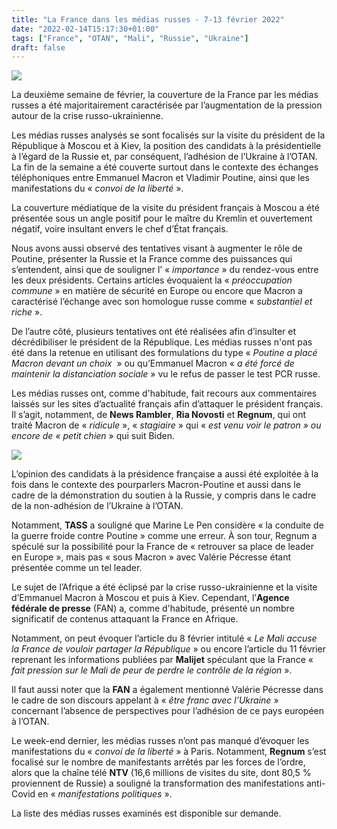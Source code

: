 ```yaml
---
title: "La France dans les médias russes - 7-13 février 2022"
date: "2022-02-14T15:17:30+01:00"
tags: ["France", "OTAN", "Mali", "Russie", "Ukraine"]
draft: false
---
```


![](/images/poutine_macron_ria.jpg)

La deuxième semaine de février, la couverture de la France par les médias russes a été majoritairement caractérisée par l’augmentation de la pression autour de la crise russo-ukrainienne.

Les médias russes analysés se sont focalisés sur la visite du président de la République à Moscou et à Kiev, la position des candidats à la présidentielle à l’égard de la Russie et, par conséquent, l’adhésion de l’Ukraine à l’OTAN. La fin de la semaine a été couverte surtout dans le contexte des échanges téléphoniques entre Emmanuel Macron et Vladimir Poutine, ainsi que les manifestations du « *convoi de la liberté* ».

La couverture médiatique de la visite du président français à Moscou a été présentée sous un angle positif pour le maître du Kremlin et ouvertement négatif, voire insultant envers le chef d’État français.

Nous avons aussi observé des tentatives visant à augmenter le rôle de Poutine, présenter la Russie et la France comme des puissances qui s’entendent, ainsi que de souligner l’ « *importance* » du rendez-vous entre les deux présidents. Certains articles évoquaient la « *préoccupation commune* » en matière de sécurité en Europe ou encore que Macron a caractérisé l’échange avec son homologue russe comme « *substantiel et riche* ».

De l’autre côté, plusieurs tentatives ont été réalisées afin d’insulter et décrédibiliser le président de la République. Les médias russes n'ont pas été dans la retenue en utilisant des formulations du type « *Poutine a placé Macron devant un choix*  » ou qu’Emmanuel Macron « *a été forcé de maintenir la distanciation sociale* » vu le refus de passer le test PCR russe.

Les médias russes ont, comme d'habitude, fait recours aux commentaires laissés sur les sites d’actualité français afin d’attaquer le président français. Il s’agit, notamment, de **News Rambler**, **Ria Novosti** et **Regnum**, qui ont traité Macron de « *ridicule* », « *stagiaire* » qui « *est venu voir le patron » ou encore de « petit chien* » qui suit Biden.

![](/images/mlp_russie_tass.jpg)

L’opinion des candidats à la présidence française a aussi été exploitée à la fois dans le contexte des pourparlers Macron-Poutine et aussi dans le cadre de la démonstration du soutien à la Russie, y compris dans le cadre de la non-adhésion de l’Ukraine à l’OTAN.

Notamment, **TASS** a souligné que Marine Le Pen considère « la conduite de la guerre froide contre Poutine » comme une erreur. À son tour, Regnum a spéculé sur la possibilité pour la France de « retrouver sa place de leader en Europe », mais pas « sous Macron » avec Valérie Pécresse étant présentée comme un tel leader.

Le sujet de l’Afrique a été éclipsé par la crise russo-ukrainienne et la visite d’Emmanuel Macron à Moscou et puis à Kiev. Cependant, l’**Agence fédérale de presse** (FAN) a, comme d'habitude, présenté un nombre significatif de contenus attaquant la France en Afrique.

Notamment, on peut évoquer l’article du 8 février intitulé « *Le Mali accuse la France de vouloir partager la République* » ou encore l’article du 11 février reprenant les informations publiées par **Malijet** spéculant que la France « *fait pression sur le Mali de peur de perdre le contrôle de la région* ».

Il faut aussi noter que la **FAN** a également mentionné Valérie Pécresse dans le cadre de son discours appelant à « *être franc avec l’Ukraine* » concernant l’absence de perspectives pour l’adhésion de ce pays européen à l’OTAN.

Le week-end dernier, les médias russes n’ont pas manqué d’évoquer les manifestations du « *convoi de la liberté* » à Paris. Notamment, **Regnum** s’est focalisé sur le nombre de manifestants arrêtés par les forces de l’ordre, alors que la chaîne télé **NTV** (16,6 millions de visites du site, dont 80,5 % proviennent de Russie) a souligné la transformation des manifestations anti-Covid en « *manifestations politiques* ».

La liste des médias russes examinés est disponible sur demande.
